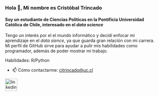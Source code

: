 ### Hola 👋, Mi nombre es Cristóbal Trincado
#### Soy un estudiante de Ciencias Políticas en la Pontificia Universidad Católica de Chile, interesado en el *data science*

Tengo un interés por el el mundo informático y decidí enfocar mi aprendizaje en el *data sience*, ya que guarda gran relación con mi carrera. Mi perfil de GitHub sirve para ayudar a pulir mis habilidades como programador, además de poder mostrar mi trabajo. 

Habilidades: R/Python

- 📫 Cómo contactarme: citrincado@uc.cl 


[<img src='https://cdn.jsdelivr.net/npm/simple-icons@3.0.1/icons/linkedin.svg' alt='linkedin' height='40'>](https://www.linkedin.com/in/crist%C3%B3bal-trincado-olhab%C3%A9-935a0522a/)  

